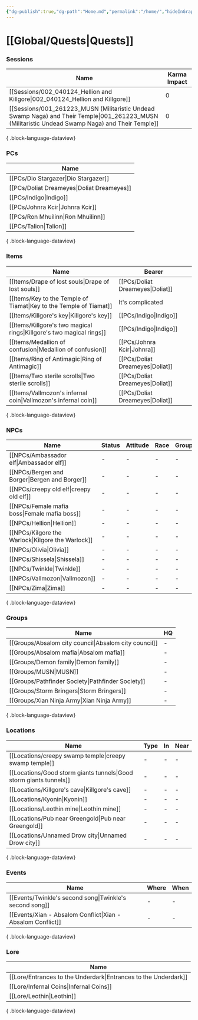 ```yaml
---
{"dg-publish":true,"dg-path":"Home.md","permalink":"/home/","hideInGraph":true,"pinned":true,"tags":["global","gardenEntry","gardenEntry","gardenEntry","gardenEntry","gardenEntry","gardenEntry"],"noteIcon":"","created":"2023-12-31T12:02:25.713+01:00","updated":"2024-01-18T13:50:40.202+01:00"}
---
```


# [[Global/Quests\|Quests]]

### Sessions
| Name                                                                                                                                                 | Karma Impact |
| ---------------------------------------------------------------------------------------------------------------------------------------------------- | ------------ |
| [[Sessions/002_040124_Hellion and Killgore\|002_040124_Hellion and Killgore]]                                                                     | 0            |
| [[Sessions/001_261223_MUSN (Militaristic Undead Swamp Naga) and Their Temple\|001_261223_MUSN (Militaristic Undead Swamp Naga) and Their Temple]] | 0            |

{ .block-language-dataview}
### PCs
| Name                                          |
| --------------------------------------------- |
| [[PCs/Dio Stargazer\|Dio Stargazer]]       |
| [[PCs/Doliat Dreameyes\|Doliat Dreameyes]] |
| [[PCs/Indigo\|Indigo]]                     |
| [[PCs/Johnra Kcir\|Johnra Kcir]]           |
| [[PCs/Ron Mhuilinn\|Ron Mhuilinn]]         |
| [[PCs/Talion\|Talion]]                     |

{ .block-language-dataview}
### Items
| Name                                                                    | Bearer                              |
| ----------------------------------------------------------------------- | ----------------------------------- |
| [[Items/Drape of lost souls\|Drape of lost souls]]                   | [[PCs/Doliat Dreameyes\|Doliat]] |
| [[Items/Key to the Temple of Tiamat\|Key to the Temple of Tiamat]]   | It's complicated                    |
| [[Items/Killgore's key\|Killgore's key]]                             | [[PCs/Indigo\|Indigo]]           |
| [[Items/Killgore's two magical rings\|Killgore's two magical rings]] | [[PCs/Indigo\|Indigo]]           |
| [[Items/Medallion of confusion\|Medallion of confusion]]             | [[PCs/Johnra Kcir\|Johnra]]      |
| [[Items/Ring of Antimagic\|Ring of Antimagic]]                       | [[PCs/Doliat Dreameyes\|Doliat]] |
| [[Items/Two sterile scrolls\|Two sterile scrolls]]                   | [[PCs/Doliat Dreameyes\|Doliat]] |
| [[Items/Vallmozon's infernal coin\|Vallmozon's infernal coin]]       | [[PCs/Doliat Dreameyes\|Doliat]] |

{ .block-language-dataview}
### NPCs
| Name                                                 | Status | Attitude | Race | Groups |
| ---------------------------------------------------- | ------ | -------- | ---- | ------ |
| [[NPCs/Ambassador elf\|Ambassador elf]]           | \-     | \-       | \-   | \-     |
| [[NPCs/Bergen and Borger\|Bergen and Borger]]     | \-     | \-       | \-   | \-     |
| [[NPCs/creepy old elf\|creepy old elf]]           | \-     | \-       | \-   | \-     |
| [[NPCs/Female mafia boss\|Female mafia boss]]     | \-     | \-       | \-   | \-     |
| [[NPCs/Hellion\|Hellion]]                         | \-     | \-       | \-   | \-     |
| [[NPCs/Kilgore the Warlock\|Kilgore the Warlock]] | \-     | \-       | \-   | \-     |
| [[NPCs/Olivia\|Olivia]]                           | \-     | \-       | \-   | \-     |
| [[NPCs/Shissela\|Shissela]]                       | \-     | \-       | \-   | \-     |
| [[NPCs/Twinkle\|Twinkle]]                         | \-     | \-       | \-   | \-     |
| [[NPCs/Vallmozon\|Vallmozon]]                     | \-     | \-       | \-   | \-     |
| [[NPCs/Zima\|Zima]]                               | \-     | \-       | \-   | \-     |

{ .block-language-dataview}
### Groups
| Name                                                     | HQ |
| -------------------------------------------------------- | -- |
| [[Groups/Absalom city council\|Absalom city council]] | \- |
| [[Groups/Absalom mafia\|Absalom mafia]]               | \- |
| [[Groups/Demon family\|Demon family]]                 | \- |
| [[Groups/MUSN\|MUSN]]                                 | \- |
| [[Groups/Pathfinder Society\|Pathfinder Society]]     | \- |
| [[Groups/Storm Bringers\|Storm Bringers]]             | \- |
| [[Groups/Xian Ninja Army\|Xian Ninja Army]]           | \- |

{ .block-language-dataview}
### Locations
| Name                                                                  | Type | In | Near |
| --------------------------------------------------------------------- | ---- | -- | ---- |
| [[Locations/creepy swamp temple\|creepy swamp temple]]             | \-   | \- | \-   |
| [[Locations/Good storm giants tunnels\|Good storm giants tunnels]] | \-   | \- | \-   |
| [[Locations/Killgore's cave\|Killgore's cave]]                     | \-   | \- | \-   |
| [[Locations/Kyonin\|Kyonin]]                                       | \-   | \- | \-   |
| [[Locations/Leothin mine\|Leothin mine]]                           | \-   | \- | \-   |
| [[Locations/Pub near Greengold\|Pub near Greengold]]               | \-   | \- | \-   |
| [[Locations/Unnamed Drow city\|Unnamed Drow city]]                 | \-   | \- | \-   |

{ .block-language-dataview}
### Events
| Name                                                           | Where | When |
| -------------------------------------------------------------- | ----- | ---- |
| [[Events/Twinkle's second song\|Twinkle's second song]]     | \-    | \-   |
| [[Events/Xian - Absalom Conflict\|Xian - Absalom Conflict]] | \-    | \-   |

{ .block-language-dataview}
### Lore
| Name                                                               |
| ------------------------------------------------------------------ |
| [[Lore/Entrances to the Underdark\|Entrances to the Underdark]] |
| [[Lore/Infernal Coins\|Infernal Coins]]                         |
| [[Lore/Leothin\|Leothin]]                                       |

{ .block-language-dataview}